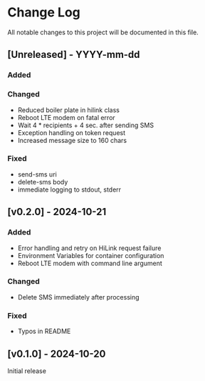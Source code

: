 
# Change Log
All notable changes to this project will be documented in this file.


## [Unreleased] - YYYY-mm-dd

### Added

### Changed
- Reduced boiler plate in hilink class
- Reboot LTE modem on fatal error
- Wait 4 * recipients + 4 sec. after sending SMS
- Exception handling on token request
- Increased message size to 160 chars

### Fixed
- send-sms uri
- delete-sms body
- immediate logging to stdout, stderr


## [v0.2.0] - 2024-10-21

### Added
- Error handling and retry on HiLink request failure
- Environment Variables for container configuration
- Reboot LTE modem with command line argument

### Changed
- Delete SMS immediately after processing

### Fixed
- Typos in README

## [v0.1.0] - 2024-10-20

Initial release

